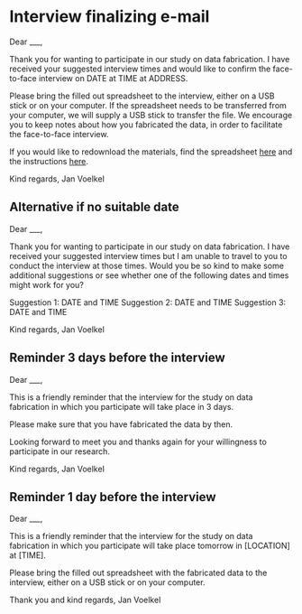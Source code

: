 # Interview finalizing e-mail

Dear ___,

Thank you for wanting to participate in our study on data fabrication. I have received your suggested interview times and would like to confirm the face-to-face interview on DATE at TIME at ADDRESS.
<!-- If unclear address, make sure to ask for specification -->

Please bring the filled out spreadsheet to the interview, either on a USB stick or on your computer. If the spreadsheet needs to be transferred from your computer, we will supply a USB stick to transfer the file. We encourage you to keep notes about how you fabricated the data, in order to facilitate the face-to-face interview. 

If you would like to redownload the materials, find the spreadsheet [here](https://surfdrive.surf.nl/files/index.php/s/ELp70g71Y7bosCW) and the instructions [here](https://surfdrive.surf.nl/files/index.php/s/mMDkgCILKU8rhhD).
<!-- Need to add these with Surfdrive links (to prevent them from getting onto the Github page immediately) -->

Kind regards,
Jan Voelkel 

## Alternative if no suitable date

<!-- Make sure to check where the respondent is from in order to take into account travel time -->

Dear ___,

Thank you for wanting to participate in our study on data fabrication. I have received your suggested interview times but I am unable to travel to you to conduct the interview at those times. Would you be so kind to make some additional suggestions or see whether one of the following dates and times might work for you?

Suggestion 1: DATE and TIME
Suggestion 2: DATE and TIME
Suggestion 3: DATE and TIME

Kind regards,
Jan Voelkel 


## Reminder 3 days before the interview

Dear ___,

This is a friendly reminder that the interview for the study on data fabrication in which you participate will take place in 3 days.

Please make sure that you have fabricated the data by then.

Looking forward to meet you and thanks again for your willingness to participate in our research.

Kind regards,
Jan Voelkel 


## Reminder 1 day before the interview

Dear ___,

This is a friendly reminder that the interview for the study on data fabrication in which you participate will take place tomorrow in [LOCATION] at [TIME]. 

Please bring the filled out spreadsheet with the fabricated data to the interview, either on a USB stick or on your computer.

Thank you and kind regards,
Jan Voelkel
